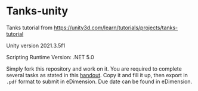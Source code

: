 # Tanks-unity

Tanks tutorial from https://unity3d.com/learn/tutorials/projects/tanks-tutorial

Unity version 2021.3.5f1

Scripting Runtime Version: .NET 5.0

Simply fork this repository and work on it. You are required to complete several tasks as stated in this [handout](https://docs.google.com/document/d/1xu4x60q5HXakWQ7pQ3ntJRZxRMAFq8s9g2o2I3E7s64/edit?usp=sharing). Copy it and fill it up, then export in `.pdf` format to submit in eDimension. Due date can be found in eDimension. 
